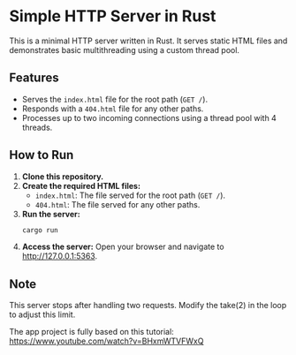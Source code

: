 # Simple HTTP Server in Rust

This is a minimal HTTP server written in Rust. It serves static HTML files and demonstrates basic multithreading using a custom thread pool.

## Features
- Serves the `index.html` file for the root path (`GET /`).
- Responds with a `404.html` file for any other paths.
- Processes up to two incoming connections using a thread pool with 4 threads.

## How to Run
1. **Clone this repository.**
2. **Create the required HTML files:**
   - `index.html`: The file served for the root path (`GET /`).
   - `404.html`: The file served for any other paths.
3. **Run the server:**
   ```bash
   cargo run
4. **Access the server:**
   Open your browser and navigate to http://127.0.0.1:5363.
   
## Note
This server stops after handling two requests. Modify the take(2) in the loop to adjust this limit.

The app project is fully based on this tutorial:
  https://www.youtube.com/watch?v=BHxmWTVFWxQ
